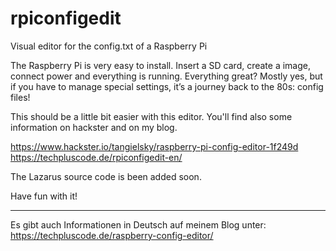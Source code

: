 # rpiconfigedit
Visual editor for the config.txt of a Raspberry Pi

The Raspberry Pi is very easy to install. Insert a SD card, create a image, connect power and everything is running. Everything great? Mostly yes, but if you have to manage special settings, it’s a journey back to the 80s: config files!

This should be a little bit easier with this editor.
You'll find also some information on hackster and on my blog.

https://www.hackster.io/tangielsky/raspberry-pi-config-editor-1f249d
https://techpluscode.de/rpiconfigedit-en/

The Lazarus source code is been added soon.

Have fun with it!

_____________________________________________________________________________________

Es gibt auch Informationen in Deutsch auf meinem Blog unter:
https://techpluscode.de/raspberry-config-editor/
